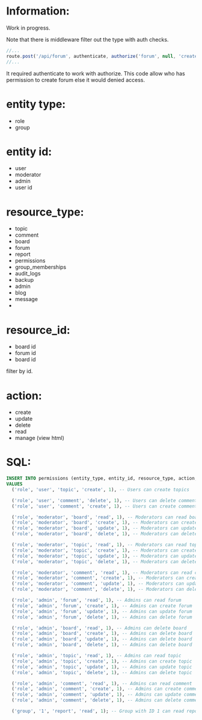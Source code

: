 
# Information:
  Work in progress.

  Note that there is middleware filter out the type with auth checks.
```js
//...
route.post('/api/forum', authenticate, authorize('forum', null, 'create'), async (c)=>{
//...
```
It required authenticate to work with authorize. This code allow who has permission to create forum else it would denied access.



# entity type:
 * role
 * group
# entity id:
- user
- moderator
- admin
- user id

# resource_type:
- topic
- comment
- board
- forum
- report
- permissions
- group_memberships
- audit_logs
- backup
- admin
- blog
- message
- 

# resource_id:
- board id
- forum id
- board id

filter by id.

# action:
- create
- update
- delete
- read
- manage (view html)

# SQL:

```sql
INSERT INTO permissions (entity_type, entity_id, resource_type, action, allowed)
VALUES
  ('role', 'user', 'topic', 'create', 1), -- Users can create topics

  ('role', 'user', 'comment', 'delete', 1), -- Users can delete comments
  ('role', 'user', 'comment', 'create', 1), -- Users can create comments

  ('role', 'moderator', 'board', 'read', 1), -- Moderators can read board
  ('role', 'moderator', 'board', 'create', 1), -- Moderators can create board
  ('role', 'moderator', 'board', 'update', 1), -- Moderators can update board
  ('role', 'moderator', 'board', 'delete', 1), -- Moderators can delete board

  ('role', 'moderator', 'topic', 'read', 1), -- Moderators can read topic
  ('role', 'moderator', 'topic', 'create', 1), -- Moderators can create topic
  ('role', 'moderator', 'topic', 'update', 1), -- Moderators can update topic
  ('role', 'moderator', 'topic', 'delete', 1), -- Moderators can delete topic

  ('role', 'moderator', 'comment', 'read', 1), -- Moderators can read comment
  ('role', 'moderator', 'comment', 'create', 1), -- Moderators can create comment
  ('role', 'moderator', 'comment', 'update', 1), -- Moderators can update comment
  ('role', 'moderator', 'comment', 'delete', 1), -- Moderators can delete comment

  ('role', 'admin', 'forum', 'read', 1), -- Admins can read forum
  ('role', 'admin', 'forum', 'create', 1), -- Admins can create forum
  ('role', 'admin', 'forum', 'update', 1), -- Admins can update forum
  ('role', 'admin', 'forum', 'delete', 1), -- Admins can delete forum

  ('role', 'admin', 'board', 'read', 1), -- Admins can delete board
  ('role', 'admin', 'board', 'create', 1), -- Admins can delete board
  ('role', 'admin', 'board', 'update', 1), -- Admins can delete board
  ('role', 'admin', 'board', 'delete', 1), -- Admins can delete board

  ('role', 'admin', 'topic', 'read', 1), -- Admins can read topic
  ('role', 'admin', 'topic', 'create', 1), -- Admins can create topic
  ('role', 'admin', 'topic', 'update', 1), -- Admins can update topic
  ('role', 'admin', 'topic', 'delete', 1), -- Admins can delete topic

  ('role', 'admin', 'comment', 'read', 1), -- Admins can read comment
  ('role', 'admin', 'comment', 'create', 1), -- Admins can create comment
  ('role', 'admin', 'comment', 'update', 1), -- Admins can update comment
  ('role', 'admin', 'comment', 'delete', 1), -- Admins can delete comment

  ('group', '1', 'report', 'read', 1); -- Group with ID 1 can read reports
```